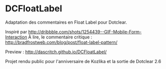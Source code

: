 DCFloatLabel
============

Adaptation des commentaires en Float Label pour Dotclear.

Inspiré par http://dribbble.com/shots/1254439--GIF-Mobile-Form-Interaction
À lire, le commentaire critique : http://bradfrostweb.com/blog/post/float-label-pattern/

Preview : http://dascritch.github.io/DCFloatLabel/

Projet rendu public pour l'anniversaire de Kozlika et la sortie de Dotclear 2.6
